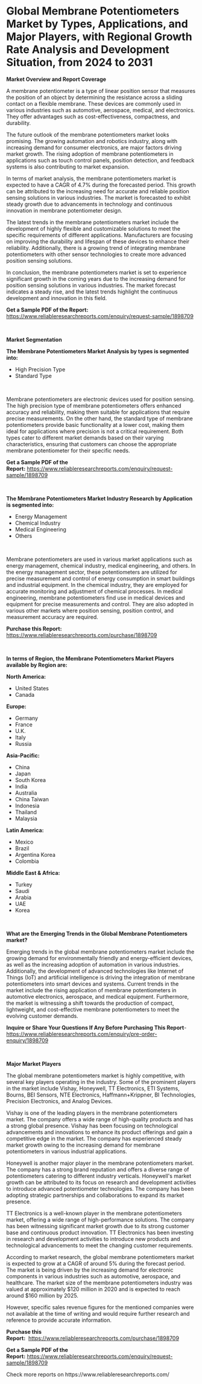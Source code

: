 <p><h1>Global Membrane Potentiometers Market by Types, Applications, and Major Players, with Regional Growth Rate Analysis and Development Situation, from 2024 to 2031</h1></p><p><strong>Market Overview and Report Coverage</strong></p>
<p><p>A membrane potentiometer is a type of linear position sensor that measures the position of an object by determining the resistance across a sliding contact on a flexible membrane. These devices are commonly used in various industries such as automotive, aerospace, medical, and electronics. They offer advantages such as cost-effectiveness, compactness, and durability.</p><p>The future outlook of the membrane potentiometers market looks promising. The growing automation and robotics industry, along with increasing demand for consumer electronics, are major factors driving market growth. The rising adoption of membrane potentiometers in applications such as touch control panels, position detection, and feedback systems is also contributing to market expansion.</p><p>In terms of market analysis, the membrane potentiometers market is expected to have a CAGR of 4.7% during the forecasted period. This growth can be attributed to the increasing need for accurate and reliable position sensing solutions in various industries. The market is forecasted to exhibit steady growth due to advancements in technology and continuous innovation in membrane potentiometer design.</p><p>The latest trends in the membrane potentiometers market include the development of highly flexible and customizable solutions to meet the specific requirements of different applications. Manufacturers are focusing on improving the durability and lifespan of these devices to enhance their reliability. Additionally, there is a growing trend of integrating membrane potentiometers with other sensor technologies to create more advanced position sensing solutions.</p><p>In conclusion, the membrane potentiometers market is set to experience significant growth in the coming years due to the increasing demand for position sensing solutions in various industries. The market forecast indicates a steady rise, and the latest trends highlight the continuous development and innovation in this field.</p></p>
<p><strong>Get a Sample PDF of the Report:</strong> <a href="https://www.reliableresearchreports.com/enquiry/request-sample/1898709">https://www.reliableresearchreports.com/enquiry/request-sample/1898709</a></p>
<p>&nbsp;</p>
<p><strong>Market Segmentation</strong></p>
<p><strong>The Membrane Potentiometers Market Analysis by types is segmented into:</strong></p>
<p><ul><li>High Precision Type</li><li>Standard Type</li></ul></p>
<p>&nbsp;</p>
<p><p>Membrane potentiometers are electronic devices used for position sensing. The high precision type of membrane potentiometers offers enhanced accuracy and reliability, making them suitable for applications that require precise measurements. On the other hand, the standard type of membrane potentiometers provide basic functionality at a lower cost, making them ideal for applications where precision is not a critical requirement. Both types cater to different market demands based on their varying characteristics, ensuring that customers can choose the appropriate membrane potentiometer for their specific needs.</p></p>
<p><strong>Get a Sample PDF of the Report:</strong>&nbsp;<a href="https://www.reliableresearchreports.com/enquiry/request-sample/1898709">https://www.reliableresearchreports.com/enquiry/request-sample/1898709</a></p>
<p>&nbsp;</p>
<p><strong>The Membrane Potentiometers Market Industry Research by Application is segmented into:</strong></p>
<p><ul><li>Energy Management</li><li>Chemical Industry</li><li>Medical Engineering</li><li>Others</li></ul></p>
<p>&nbsp;</p>
<p><p>Membrane potentiometers are used in various market applications such as energy management, chemical industry, medical engineering, and others. In the energy management sector, these potentiometers are utilized for precise measurement and control of energy consumption in smart buildings and industrial equipment. In the chemical industry, they are employed for accurate monitoring and adjustment of chemical processes. In medical engineering, membrane potentiometers find use in medical devices and equipment for precise measurements and control. They are also adopted in various other markets where position sensing, position control, and measurement accuracy are required.</p></p>
<p><strong>Purchase this Report:</strong>&nbsp; <a href="https://www.reliableresearchreports.com/purchase/1898709">https://www.reliableresearchreports.com/purchase/1898709</a></p>
<p>&nbsp;</p>
<p><strong>In terms of Region, the Membrane Potentiometers Market Players available by Region are:</strong></p>
<p>
    <p> <strong> North America: </strong>
        <ul>
            <li>United States</li>
            <li>Canada</li>
        </ul>
        </p> 
    <p> <strong> Europe: </strong>
        <ul>
            <li>Germany</li>
            <li>France</li>
            <li>U.K.</li>
            <li>Italy</li>
            <li>Russia</li>
        </ul>
        </p> 
    <p> <strong> Asia-Pacific: </strong>
        <ul>
            <li>China</li>
            <li>Japan</li>
            <li>South Korea</li>
            <li>India</li>
            <li>Australia</li>
            <li>China Taiwan</li>
            <li>Indonesia</li>
            <li>Thailand</li>
            <li>Malaysia</li>
        </ul>
        </p> 
    <p> <strong> Latin America: </strong>
        <ul>
            <li>Mexico</li>
            <li>Brazil</li>
            <li>Argentina Korea</li>
            <li>Colombia</li>
        </ul>
        </p> 
    <p> <strong> Middle East & Africa: </strong>
        <ul>
            <li>Turkey</li>
            <li>Saudi</li>
            <li>Arabia</li>
            <li>UAE</li>
            <li>Korea</li>
        </ul>
    </p>
    </p>
<p>&nbsp;</p>
<p><strong>What are the Emerging Trends in the Global Membrane Potentiometers market?</strong></p>
<p><p>Emerging trends in the global membrane potentiometers market include the growing demand for environmentally friendly and energy-efficient devices, as well as the increasing adoption of automation in various industries. Additionally, the development of advanced technologies like Internet of Things (IoT) and artificial intelligence is driving the integration of membrane potentiometers into smart devices and systems. Current trends in the market include the rising application of membrane potentiometers in automotive electronics, aerospace, and medical equipment. Furthermore, the market is witnessing a shift towards the production of compact, lightweight, and cost-effective membrane potentiometers to meet the evolving customer demands.</p></p>
<p><strong>Inquire or Share Your Questions If Any Before Purchasing This Report</strong>- <a href="https://www.reliableresearchreports.com/enquiry/pre-order-enquiry/1898709">https://www.reliableresearchreports.com/enquiry/pre-order-enquiry/1898709</a></p>
<p>&nbsp;</p>
<p><strong>Major Market Players</strong></p>
<p><p>The global membrane potentiometers market is highly competitive, with several key players operating in the industry. Some of the prominent players in the market include Vishay, Honeywell, TT Electronics, ETI Systems, Bourns, BEI Sensors, NTE Electronics, Haffmann+Krippner, BI Technologies, Precision Electronics, and Analog Devices.</p><p>Vishay is one of the leading players in the membrane potentiometers market. The company offers a wide range of high-quality products and has a strong global presence. Vishay has been focusing on technological advancements and innovations to enhance its product offerings and gain a competitive edge in the market. The company has experienced steady market growth owing to the increasing demand for membrane potentiometers in various industrial applications.</p><p>Honeywell is another major player in the membrane potentiometers market. The company has a strong brand reputation and offers a diverse range of potentiometers catering to different industry verticals. Honeywell's market growth can be attributed to its focus on research and development activities to introduce advanced potentiometer technologies. The company has been adopting strategic partnerships and collaborations to expand its market presence.</p><p>TT Electronics is a well-known player in the membrane potentiometers market, offering a wide range of high-performance solutions. The company has been witnessing significant market growth due to its strong customer base and continuous product innovation. TT Electronics has been investing in research and development activities to introduce new products and technological advancements to meet the changing customer requirements.</p><p>According to market research, the global membrane potentiometers market is expected to grow at a CAGR of around 5% during the forecast period. The market is being driven by the increasing demand for electronic components in various industries such as automotive, aerospace, and healthcare. The market size of the membrane potentiometers industry was valued at approximately $120 million in 2020 and is expected to reach around $160 million by 2025.</p><p>However, specific sales revenue figures for the mentioned companies were not available at the time of writing and would require further research and reference to provide accurate information.</p></p>
<p><strong>Purchase this Report:</strong>&nbsp;&nbsp;<a href="https://www.reliableresearchreports.com/purchase/1898709">https://www.reliableresearchreports.com/purchase/1898709</a></p>
<p></p>
<p><strong>Get a Sample PDF of the Report:</strong>&nbsp;<a href="https://www.reliableresearchreports.com/enquiry/request-sample/1898709">https://www.reliableresearchreports.com/enquiry/request-sample/1898709</a></p>
<p>Check more reports on https://www.reliableresearchreports.com/</p>